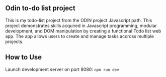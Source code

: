 ## Odin to-do list project

This is my todo-list project from the ODIN project Javascript path. This project demonstrates skills acquired in Javascript programming, modular development, and DOM manipulation by creating a functional Todo list web app. The app allows users to create and manage tasks accross multiple projects.

## How to Use

Launch development server on port 8080:
```npm run dev```

